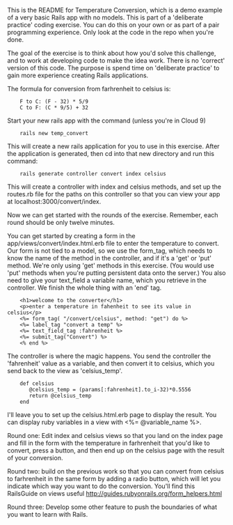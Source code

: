 This is the README for Temperature Conversion, which is a demo example of a very basic Rails app with no models. This is part of a 'deliberate practice' coding exercise. You can do this on your own or as part of a pair programming experience. Only look at the code in the repo when you're done.

The goal of the exercise is to think about how you'd solve this challenge, and to work at developing code to make the idea work. There is no 'correct' version of this code. The purpose is spend time on 'deliberate practice' to gain more experience creating Rails applications.

The formula for conversion from farhrenheit to celsius is:

        F to C: (F - 32) * 5/9
        C to F: (C * 9/5) + 32

Start your new rails app with the command (unless you're in Cloud 9)

        rails new temp_convert

This will create a new rails application for you to use in this exercise. After the application is generated, then cd into that new directory and run this command:

        rails generate controller convert index celsius

This will create a controller with index and celsius methods, and set up the routes.rb file for
the paths on this controller so that you can view your app at localhost:3000/convert/index. 

Now we can get started with the rounds of the exercise. Remember, each round should be only twelve minutes. 

You can get started by creating a form in the app/views/convert/index.html.erb file to enter the temperature to convert. Our form is not tied to a model, so we use the form_tag, which needs to know the name of the method in the controller, and if it's a 'get' or 'put' method. We're only using 'get' methods in this exercise. (You would use 'put' methods when you're putting persistent data onto the server.) You also need to give your text_field a variable name, which you retrieve in the controller.  We finish the whole thing with an 'end' tag.

        <h1>welcome to the converter</h1>
        <p>enter a temperature in fahenheit to see its value in celsius</p>
        <%= form_tag( "/convert/celsius", method: "get") do %>
        <%= label_tag "convert a temp" %>
        <%= text_field_tag :fahrenheit %>
        <%= submit_tag("Convert") %>
        <% end %>

The controller is where the magic happens. You send the controller the 'fahrenheit' value as a variable, and then convert it to celsius, which you send back to the view as 'celsius_temp'.  

        def celsius
           @celsius_temp = (params[:fahrenheit].to_i-32)*0.5556
           return @celsius_temp
        end

I'll leave you to set up the celsius.html.erb page to display the result. You can display ruby variables in a view with <%= @variable_name %>.

Round one: Edit index and celsius views so that you land on the index page and fill in the form with the temperature in farhrenheit that you'd like to convert, press a button, and then end up on the celsius page with the result of your conversion.

Round two: build on the previous work so that you can convert from celsius to farhrenheit in the same form by adding a radio button, which will let you indicate which way you want to do the conversion. You'll find this RailsGuide on views useful http://guides.rubyonrails.org/form_helpers.html

Round three: Develop some other feature to push the boundaries of what you want to learn with Rails.
